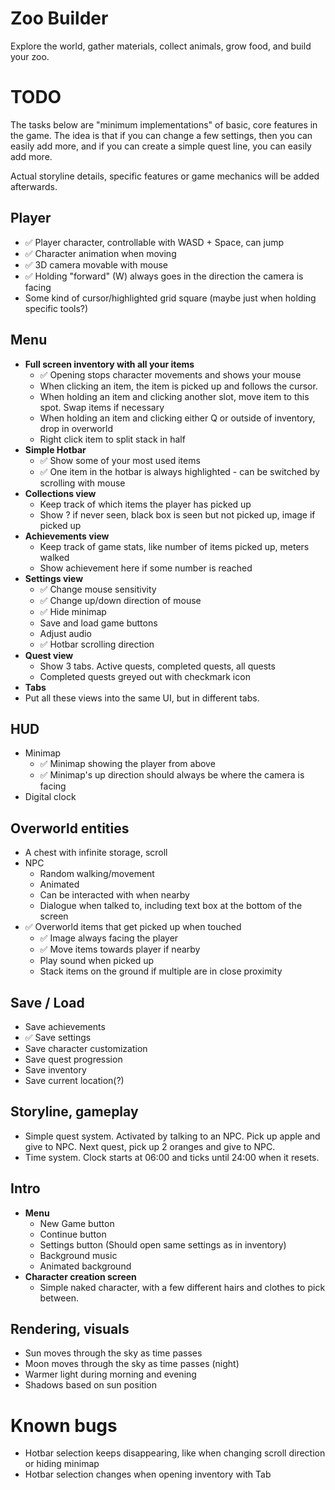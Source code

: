 ﻿# Zoo Builder

Explore the world, gather materials, collect animals, grow food, and build your zoo.

# TODO

The tasks below are "minimum implementations" of basic, core features in the game. The idea is that if you can
change a few settings, then you can easily add more, and if you can create a simple quest line, you can easily
add more.

Actual storyline details, specific features or game mechanics will be added afterwards.

## Player

- ✅ Player character, controllable with WASD + Space, can jump
- ✅ Character animation when moving
- ✅ 3D camera movable with mouse
- ✅ Holding "forward" (W) always goes in the direction the camera is facing
- Some kind of cursor/highlighted grid square (maybe just when holding specific tools?)

## Menu
- **Full screen inventory with all your items**
  - ✅ Opening stops character movements and shows your mouse
  - When clicking an item, the item is picked up and follows the cursor.
  - When holding an item and clicking another slot, move item to this spot. Swap items if necessary
  - When holding an item and clicking either Q or outside of inventory, drop in overworld
  - Right click item to split stack in half
- **Simple Hotbar**
  - ✅ Show some of your most used items
  - ✅ One item in the hotbar is always highlighted - can be switched by scrolling with mouse
- **Collections view**
  - Keep track of which items the player has picked up
  - Show ? if never seen, black box is seen but not picked up, image if picked up
- **Achievements view**
  - Keep track of game stats, like number of items picked up, meters walked
  - Show achievement here if some number is reached
- **Settings view**
  - ✅ Change mouse sensitivity
  - ✅ Change up/down direction of mouse
  - ✅ Hide minimap
  - Save and load game buttons
  - Adjust audio
  - ✅ Hotbar scrolling direction
- **Quest view**
  - Show 3 tabs. Active quests, completed quests, all quests
  - Completed quests greyed out with checkmark icon
- **Tabs**
- Put all these views into the same UI, but in different tabs.

## HUD
  - Minimap
    - ✅ Minimap showing the player from above
    - ✅ Minimap's up direction should always be where the camera is facing
  - Digital clock

## Overworld entities
- A chest with infinite storage, scroll
- NPC
  - Random walking/movement
  - Animated
  - Can be interacted with when nearby
  - Dialogue when talked to, including text box at the bottom of the screen
- ✅ Overworld items that get picked up when touched
  - ✅ Image always facing the player
  - ✅ Move items towards player if nearby
  - Play sound when picked up
  - Stack items on the ground if multiple are in close proximity

## Save / Load
- Save achievements
- ✅ Save settings
- Save character customization
- Save quest progression
- Save inventory
- Save current location(?)

## Storyline, gameplay
- Simple quest system. Activated by talking to an NPC. Pick up apple and give to NPC. Next quest, pick up 2 oranges and give to NPC.
- Time system. Clock starts at 06:00 and ticks until 24:00 when it resets.

## Intro
- **Menu**
  - New Game button
  - Continue button
  - Settings button (Should open same settings as in inventory)
  - Background music
  - Animated background
- **Character creation screen**
  - Simple naked character, with a few different hairs and clothes to pick between.

## Rendering, visuals
- Sun moves through the sky as time passes
- Moon moves through the sky as time passes (night)
- Warmer light during morning and evening
- Shadows based on sun position

# Known bugs
- Hotbar selection keeps disappearing, like when changing scroll direction or hiding minimap
- Hotbar selection changes when opening inventory with Tab